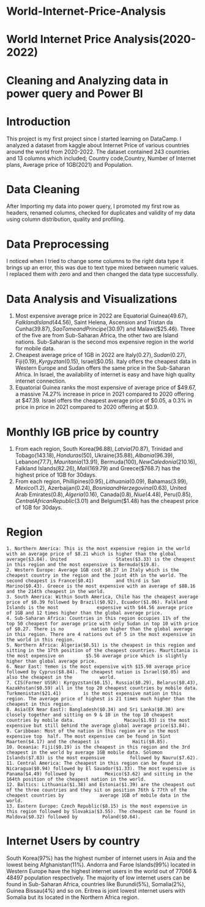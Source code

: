 # World-Internet-Price-Analysis
# World Internet Price Analysis(2020-2022)
# Cleaning and Analyzing data in power query and Power BI 
# Introduction
  This project is my first project since I started learning on DataCamp. I analyzed a dataset from kaggle about Internet Price of various countries around the world from 2020-2022. The dataset contained 243 countries and 13 columns which included; Country code,Country, Number of Internet plans, Average price of 1GB(2021) and Population.
# Data Cleaning 
  After Importing my data into power query, I promoted my first row as headers, renamed columns, checked for duplicates and validity of my data using column distribution, quality and profiling.
 # Data Preprocessing
  I noticed when I tried to change some columns to the right data type it brings up an error, this was due to text type mixed between numeric values. I replaced them with zero and and then changed the data type successfully.
 # Data Analysis and Visualizations
 1. Most expensive average price in 2022 are Equatorial Guinea($49.67), Falkland Island($44.56), Saint Helena, Ascension and Tristan da Cunha($39.87), Sao Tome and           Principe($30.97) and Malawi($25.46). Three of the five are from Sub-Saharan Africa, the other two are Island nations. Sub-Saharan is the second mos expensive region     in the world for mobile data. 
 2. Cheapest average price of 1GB in 2022 are Italy($0.27), Sudan($0.27), Fiji($0.19), Kyrgyztan($0.15), Israel($0.05). Italy offers the cheapest data in Western Europe     and Sudan offers the same price in the Sub-Saharan Africa. In Israel, the availability of internet is easy and have high quality internet connection.
 3. Equatorial Guinea ranks the most expensive of average price of $49.67, a massive 74.27% increase in price in 2021 compared to 2020 offering at $47.39. Israel offers     the cheapest average price of $0.05, a 0.3% in price in price in 2021 compared to 2020 offering at $0.9.
 # Monthly IGB price by country
 1. From each region, South Korea($96.88), Latvia($70.87), Trinidad and Tobago($143.18), Honduras($50), Ukraine($35.88), Albania($96.39), Lebanon($77.7),                     Mauritania($13.91), Bermuda($100), New Caledonia($210.16), Falkland Islands($82.26), Mali($169.79) and Greece($768.7) has the highest price of 1GB for 30days.
 2. From each region, Phillipines($0.95), Lithuania($0.09), Bahamas($3.99), Mexico($1.2), Azerbaijan($0.24), Bosnia and Herzegovina($0.63), United Arab Emirates($0.8),       Algeria($0.16), Canada($0.8), Niue($4.48), Peru($0.85), Central African Republic($3.01) and Belgium($1.48) has the cheapest price of 1GB for 30days.
 # Region
    1. Northern America: This is the most expensive region in the world with an average price of $8.21 which is higher than the global average($3.84). United                  States($3.33) is the cheapest in this region and the most expensive is Bermuda($19.8).
    2. Western Europe: Average 1GB cost $0.27 in Italy which is the cheapest country in the region and the joint 4th in the world. The second cheapest is France($0.41)        and third is San Marino($0.43). Greece is the most expensive with an average of $88.16 and the 214th cheapest in the world.
    3. South America: Within South America, Chile has the cheapest average price of $0.39 followed by Brazil($0.92), Ecuador($1.06). Falkland Islands is the most              expensive with $44.56 average price of 1GB and 12 times higher than the global average price.
    4. Sub-Saharan Africa: Countries in this region occupies 11% of the top 50 cheapest for average price with only Sudan in top 10 with price of $0.27. There is no          nation higher than the global average in this region. There are 4 nations out of 5 in the most expensive in the world in this region.
    5. Northern Africa: Algeria($0.51) is the cheapest in this region and sitting in the 17th position of the cheapest countries. Maurtitania is the most expensive on        $5.56 average price which is slightly higher than global average price.
    6. Near East: Yemen is the most expensive with $15.98 average price followed by Cyprus($8.84). The cheapest nation is Israel($0.05) and also the cheapest in the          world.
    7. CIS(Former USSR): Kyrgyzstan($0.15), Russia($0.29), Belarus($0.43), Kazakhstan($0.59) all in the top 20 cheapest countries by mobile data. Turkmenistan($21.41)        is the most expensive nation in this region. The average price of highest is 21 times much higher than the cheapest in this region.
    8. Asia(EX Near East): Bangladesh($0.34) and Sri Lanka($0.38) are closely together and sitting on 9 & 10 in the top 10 cheapest countries by mobile data.                  Macau($1.93) is the most expensive but still behind the average global average price($3.84).
    9. Caribbean: Most of the nation in this region are in the most expensive top  half. The most expensive can be found in Sint Maarten($4.17) and the cheapest is            Haiti($0.85).
    10. Oceania: Fiji($0.19) is the cheapest in this region and the 3rd cheapest in the world by average 1GB mobile data. Solomon Islands($7.83) is the most expensive         followed by Nauru($7.62).
    11. Central America: The cheapest in this region can be found in Nicaragua($0.94) followed by El Savador($1.33). The most expensive is Panama($4.49) followed by           Mexico($3.62) and sitting in the 164th position of the cheapest nation in the world.
    12. Baltics: Lithuania($1.38) and Estonia($1.39) are the cheapest out of the three countries and they sit on position 76th & 77th of the cheapest countries by             average 1GB of mobile data in the world.
    13. Eastern Europe: Czech Republic($8.15) is the most expensive in this region followed by Slovakia($3.55). The cheapest can be found in Maldova($0.32) followed by         Poland($0.64).
# Internet Users by country
  South Korea(97%) has the highest number of internet users in Asia and the lowest being Afghanistan(11%). Andorra and Faroe Islands(99%) located in Western Europe       have the highest internet users in the world out of 77066 & 48497 population respectively. The majority of low internet users can be found in Sub-Saharan Africa,       countries like Burundi(5%), Somalia(2%), Guinea Bissau(4%) and so on. Eritrea is joint lowest internet users with Somalia but its located in the Northern Africa       region.
    
